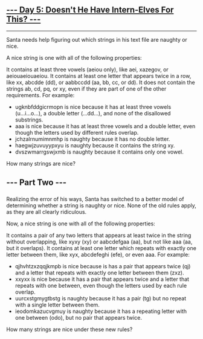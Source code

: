 ## [--- Day 5: Doesn't He Have Intern-Elves For This? ---](https://adventofcode.com/2015/day/5)

---

Santa needs help figuring out which strings in his text file are naughty or nice.

A nice string is one with all of the following properties:

It contains at least three vowels (aeiou only), like aei, xazegov, or aeiouaeiouaeiou.
It contains at least one letter that appears twice in a row, like xx, abcdde (dd), or aabbccdd (aa, bb, cc, or dd).
It does not contain the strings ab, cd, pq, or xy, even if they are part of one of the other requirements.
For example:

* ugknbfddgicrmopn is nice because it has at least three vowels (u...i...o...), a double letter (...dd...), and none of the disallowed substrings.
* aaa is nice because it has at least three vowels and a double letter, even though the letters used by different rules overlap.
* jchzalrnumimnmhp is naughty because it has no double letter.
* haegwjzuvuyypxyu is naughty because it contains the string xy.
* dvszwmarrgswjxmb is naughty because it contains only one vowel.

How many strings are nice?

## --- Part Two ---
###

Realizing the error of his ways, Santa has switched to a better model of determining whether a string is naughty or nice. None of the old rules apply, as they are all clearly ridiculous.

Now, a nice string is one with all of the following properties:

It contains a pair of any two letters that appears at least twice in the string without overlapping, like xyxy (xy) or aabcdefgaa (aa), but not like aaa (aa, but it overlaps).
It contains at least one letter which repeats with exactly one letter between them, like xyx, abcdefeghi (efe), or even aaa.
For example:

* qjhvhtzxzqqjkmpb is nice because is has a pair that appears twice (qj) and a letter that repeats with exactly one letter between them (zxz).
* xxyxx is nice because it has a pair that appears twice and a letter that repeats with one between, even though the letters used by each rule overlap.
* uurcxstgmygtbstg is naughty because it has a pair (tg) but no repeat with a single letter between them.
* ieodomkazucvgmuy is naughty because it has a repeating letter with one between (odo), but no pair that appears twice.

How many strings are nice under these new rules?
